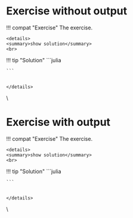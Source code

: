 # Exercise without output
!!! compat "Exercise"
    The exercise.

```@raw html
<details>
<summary>show solution</summary>
<br>
```
!!! tip "Solution"
    ```julia

    ```
```@setup xxx
```
```@raw html
</details>
```
\



# Exercise with output
!!! compat "Exercise"
    The exercise.

```@raw html
<details>
<summary>show solution</summary>
<br>
```
!!! tip "Solution"
    ```julia

    ```
```@example xxx

```
```@raw html
</details>
```
\
